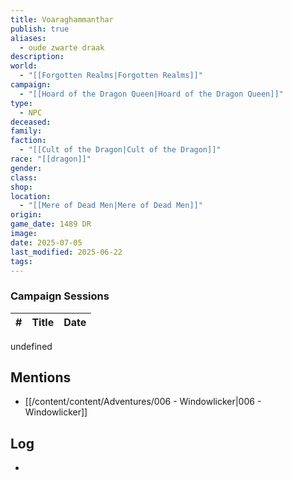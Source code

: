 ```yaml
---
title: Voaraghammanthar
publish: true
aliases:
  - oude zwarte draak
description: 
world:
  - "[[Forgotten Realms|Forgotten Realms]]"
campaign:
  - "[[Hoard of the Dragon Queen|Hoard of the Dragon Queen]]"
type:
  - NPC
deceased: 
family: 
faction:
  - "[[Cult of the Dragon|Cult of the Dragon]]"
race: "[[dragon]]"
gender: 
class: 
shop: 
location:
  - "[[Mere of Dead Men|Mere of Dead Men]]"
origin: 
game_date: 1489 DR
image: 
date: 2025-07-05
last_modified: 2025-06-22
tags: 
---
```

### Campaign Sessions

| # | Title | Date |
|--|--|--|
undefined

## Mentions
- [[/content/content/Adventures/006 - Windowlicker|006 - Windowlicker]]


## Log
* 